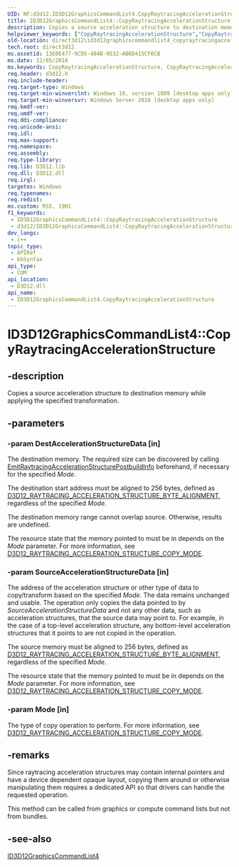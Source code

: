```yaml
---
UID: NF:d3d12.ID3D12GraphicsCommandList4.CopyRaytracingAccelerationStructure
title: ID3D12GraphicsCommandList4::CopyRaytracingAccelerationStructure (d3d12.h)
description: Copies a source acceleration structure to destination memory while applying the specified transformation.
helpviewer_keywords: ["CopyRaytracingAccelerationStructure","CopyRaytracingAccelerationStructure method","CopyRaytracingAccelerationStructure method","ID3D12GraphicsCommandList4 interface","ID3D12GraphicsCommandList4 interface","CopyRaytracingAccelerationStructure method","ID3D12GraphicsCommandList4.CopyRaytracingAccelerationStructure","ID3D12GraphicsCommandList4::CopyRaytracingAccelerationStructure","d3d12/ID3D12GraphicsCommandList4::CopyRaytracingAccelerationStructure","direct3d12.id3d12graphicscommandlist4_copyraytracingaccelerationstructure"]
old-location: direct3d12\id3d12graphicscommandlist4_copyraytracingaccelerationstructure.htm
tech.root: direct3d12
ms.assetid: 13E0E477-9CD5-484B-9532-AB6D415CF6CB
ms.date: 12/05/2018
ms.keywords: CopyRaytracingAccelerationStructure, CopyRaytracingAccelerationStructure method, CopyRaytracingAccelerationStructure method,ID3D12GraphicsCommandList4 interface, ID3D12GraphicsCommandList4 interface,CopyRaytracingAccelerationStructure method, ID3D12GraphicsCommandList4.CopyRaytracingAccelerationStructure, ID3D12GraphicsCommandList4::CopyRaytracingAccelerationStructure, d3d12/ID3D12GraphicsCommandList4::CopyRaytracingAccelerationStructure, direct3d12.id3d12graphicscommandlist4_copyraytracingaccelerationstructure
req.header: d3d12.h
req.include-header: 
req.target-type: Windows
req.target-min-winverclnt: Windows 10, version 1809 [desktop apps only]
req.target-min-winversvr: Windows Server 2016 [desktop apps only]
req.kmdf-ver: 
req.umdf-ver: 
req.ddi-compliance: 
req.unicode-ansi: 
req.idl: 
req.max-support: 
req.namespace: 
req.assembly: 
req.type-library: 
req.lib: D3D12.lib
req.dll: D3D12.dll
req.irql: 
targetos: Windows
req.typenames: 
req.redist: 
ms.custom: RS5, 19H1
f1_keywords:
 - ID3D12GraphicsCommandList4::CopyRaytracingAccelerationStructure
 - d3d12/ID3D12GraphicsCommandList4::CopyRaytracingAccelerationStructure
dev_langs:
 - c++
topic_type:
 - APIRef
 - kbSyntax
api_type:
 - COM
api_location:
 - D3D12.dll
api_name:
 - ID3D12GraphicsCommandList4.CopyRaytracingAccelerationStructure
---
```


# ID3D12GraphicsCommandList4::CopyRaytracingAccelerationStructure


## -description

Copies a source acceleration structure to destination memory while applying the specified transformation.

## -parameters

### -param DestAccelerationStructureData [in]

The destination memory. The required size can be discovered by calling <a href="https://docs.microsoft.com/windows/desktop/api/d3d12/nf-d3d12-id3d12graphicscommandlist4-emitraytracingaccelerationstructurepostbuildinfo">EmitRaytracingAccelerationStructurePostbuildInfo</a> beforehand, if necessary for the specified <i>Mode</i>.  

The destination start address must be aligned to 256 bytes, defined as <a href="https://docs.microsoft.com/windows/desktop/direct3d12/constants">D3D12_RAYTRACING_ACCELERATION_STRUCTURE_BYTE_ALIGNMENT</a>, regardless of the specified <i>Mode</i>. 

The destination memory range cannot overlap source. Otherwise, results are undefined.  

The resource state that the memory pointed to must be in depends on the <i>Mode</i> parameter. For more information, see <a href="https://docs.microsoft.com/windows/desktop/api/d3d12/ne-d3d12-d3d12_raytracing_acceleration_structure_copy_mode">D3D12_RAYTRACING_ACCELERATION_STRUCTURE_COPY_MODE</a>.

### -param SourceAccelerationStructureData [in]

The address of the acceleration structure or other type of data to copy/transform based on the specified <i>Mode</i>.  The data remains unchanged and usable.  The operation only copies the data  pointed to by <i>SourceAccelerationStructureData</i> and not any other data, such as acceleration structures, that the source data may point to.  For example, in the case of a top-level acceleration structure, any bottom-level acceleration structures that it points to are not copied in the operation.

The source memory must be aligned to 256 bytes, defined as <a href="https://docs.microsoft.com/windows/desktop/direct3d12/constants">D3D12_RAYTRACING_ACCELERATION_STRUCTURE_BYTE_ALIGNMENT</a>, regardless of the specified <i>Mode</i>. 

The resource state that the memory pointed to must be in depends on the <i>Mode</i> parameter. For more information, see <a href="https://docs.microsoft.com/windows/desktop/api/d3d12/ne-d3d12-d3d12_raytracing_acceleration_structure_copy_mode">D3D12_RAYTRACING_ACCELERATION_STRUCTURE_COPY_MODE</a>.

### -param Mode [in]

The type of copy operation to perform. For more information, see <a href="https://docs.microsoft.com/windows/desktop/api/d3d12/ne-d3d12-d3d12_raytracing_acceleration_structure_copy_mode">D3D12_RAYTRACING_ACCELERATION_STRUCTURE_COPY_MODE</a>.

## -remarks

Since raytracing acceleration structures may contain internal pointers and have a device dependent opaque layout, copying them around or otherwise manipulating them requires a dedicated API so that drivers can handle the requested operation.

This method can be called from graphics or compute command lists but not from bundles.

## -see-also

<a href="https://msdn.microsoft.com/en-us/library/Mt847460(v=VS.85).aspx">ID3D12GraphicsCommandList4</a>

